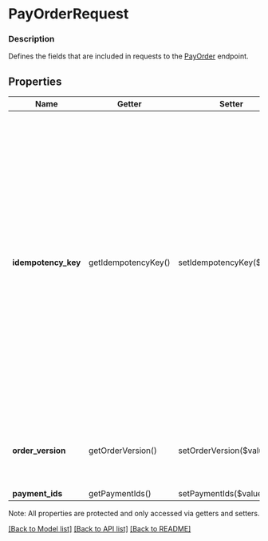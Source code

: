 # PayOrderRequest

### Description

Defines the fields that are included in requests to the [PayOrder](#endpoint-payorder) endpoint.

## Properties
Name | Getter | Setter | Type | Description | Notes
------------ | ------------- | ------------- | ------------- | ------------- | -------------
**idempotency_key** | getIdempotencyKey() | setIdempotencyKey($value) | **string** | A value you specify that uniquely identifies this request among requests you&#39;ve sent. If you&#39;re unsure whether a particular payment request was completed successfully, you can reattempt it with the same idempotency key without worrying about duplicate payments.  See [Idempotency](/working-with-apis/idempotency) for more information. | 
**order_version** | getOrderVersion() | setOrderVersion($value) | **int** | The version of the order being paid. If not supplied, the latest version will be paid. | [optional] 
**payment_ids** | getPaymentIds() | setPaymentIds($value) | **string[]** |  | [optional] 

Note: All properties are protected and only accessed via getters and setters.

[[Back to Model list]](../../README.md#documentation-for-models) [[Back to API list]](../../README.md#documentation-for-api-endpoints) [[Back to README]](../../README.md)

